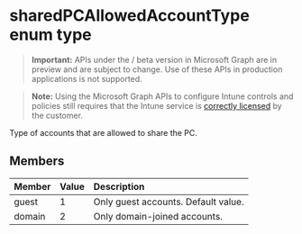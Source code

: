﻿# sharedPCAllowedAccountType enum type

> **Important:** APIs under the / beta version in Microsoft Graph are in preview and are subject to change. Use of these APIs in production applications is not supported.

> **Note:** Using the Microsoft Graph APIs to configure Intune controls and policies still requires that the Intune service is [correctly licensed](https://go.microsoft.com/fwlink/?linkid=839381) by the customer.

Type of accounts that are allowed to share the PC.
## Members
|Member|Value|Description|
|:---|:---|:---|
|guest|1|Only guest accounts. Default value.|
|domain|2|Only domain-joined accounts.|











